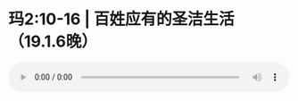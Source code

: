 # 玛2:10-16 | 百姓应有的圣洁生活（19.1.6晚）

<audio style="width: 100%;" preload="false" controls controlslist="nodownload"><source src="//file.simai.life/audio/mp3/old/27314.mp3" type="audio/mpeg">Your browser does not support the audio element.</audio>


